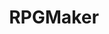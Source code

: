---
title: RPGMaker
crosslinks:
- gamedev
- livven
- PixelArt
- INAT
- DnD
- WarriorWomen
- rpgmaker_howto
- HaremCollector
- HungryArtists
---